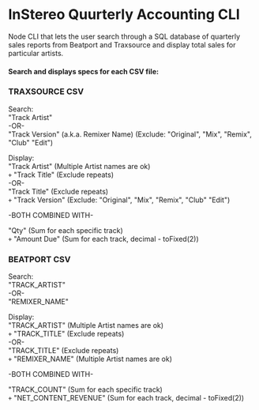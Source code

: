 # InStereo Quurterly Accounting CLI

Node CLI that lets the user search through a SQL database of quarterly sales reports from Beatport and Traxsource and display total sales for particular artists.

#### Search and displays specs for each CSV file:
### TRAXSOURCE CSV<br>
Search:<br>
"Track Artist"<br>
-OR-<br>
"Track Version" (a.k.a. Remixer Name) (Exclude: "Original", "Mix", "Remix", "Club" "Edit")

Display:<br>
"Track Artist" (Multiple Artist names are ok)<br> 
`+` "Track Title" (Exclude repeats)<br>
-OR-<br>
"Track Title" (Exclude repeats)<br>
`+` "Track Version" (Exclude: "Original", "Mix", "Remix", "Club" "Edit")<br>

-BOTH COMBINED WITH-<br>

"Qty" (Sum for each specific track)<br>
`+` "Amount Due" (Sum for each track, decimal - toFixed(2))

### BEATPORT CSV<br>
Search:<br>
"TRACK_ARTIST"<br>
-OR-<br>
"REMIXER_NAME"

Display:<br>
"TRACK_ARTIST" (Multiple Artist names are ok)<br>
`+` "TRACK_TITLE" (Exclude repeats)<br>
-OR-<br>
"TRACK_TITLE" (Exclude repeats)<br>
`+` "REMIXER_NAME" (Multiple Artist names are ok)<br>

-BOTH COMBINED WITH-<br>

"TRACK_COUNT" (Sum for each specific track)<br>
`+` "NET_CONTENT_REVENUE" (Sum for each track, decimal - toFixed(2))<br>
